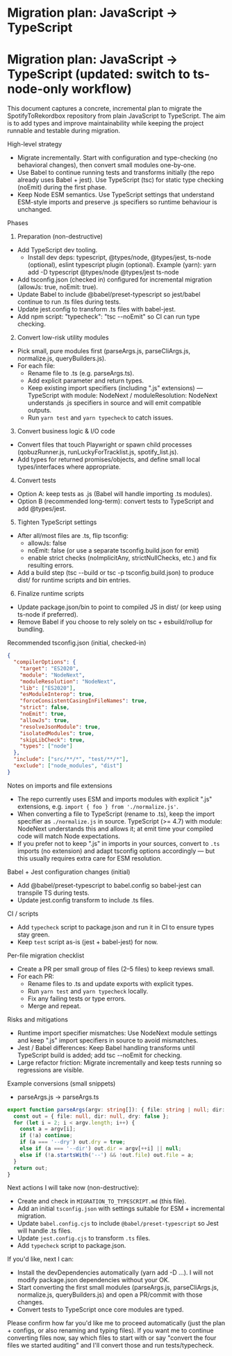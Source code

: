 # Migration plan: JavaScript -> TypeScript
# Migration plan: JavaScript -> TypeScript (updated: switch to ts-node-only workflow)



This document captures a concrete, incremental plan to migrate the SpotifyToRekordbox repository from plain JavaScript to TypeScript. The aim is to add types and improve maintainability while keeping the project runnable and testable during migration.

High-level strategy

- Migrate incrementally. Start with configuration and type-checking (no behavioral changes), then convert small modules one-by-one.
- Use Babel to continue running tests and transforms initially (the repo already uses Babel + jest). Use TypeScript (tsc) for static type checking (noEmit) during the first phase.
- Keep Node ESM semantics. Use TypeScript settings that understand ESM-style imports and preserve .js specifiers so runtime behaviour is unchanged.

Phases

1) Preparation (non-destructive)
  - Add TypeScript dev tooling.
    - Install dev deps: typescript, @types/node, @types/jest, ts-node (optional), eslint typescript plugin (optional).
      Example (yarn):
        yarn add -D typescript @types/node @types/jest ts-node
  - Add tsconfig.json (checked in) configured for incremental migration (allowJs: true, noEmit: true).
  - Update Babel to include @babel/preset-typescript so jest/babel continue to run .ts files during tests.
  - Update jest.config to transform .ts files with babel-jest.
  - Add npm script: "typecheck": "tsc --noEmit" so CI can run type checking.

2) Convert low-risk utility modules
  - Pick small, pure modules first (parseArgs.js, parseCliArgs.js, normalize.js, queryBuilders.js).
  - For each file:
    - Rename file to .ts (e.g. parseArgs.ts).
    - Add explicit parameter and return types.
    - Keep existing import specifiers (including ".js" extensions) — TypeScript with module: NodeNext / moduleResolution: NodeNext understands .js specifiers in source and will emit compatible outputs.
    - Run `yarn test` and `yarn typecheck` to catch issues.

3) Convert business logic & I/O code
  - Convert files that touch Playwright or spawn child processes (qobuzRunner.js, runLuckyForTracklist.js, spotify_list.js).
  - Add types for returned promises/objects, and define small local types/interfaces where appropriate.

4) Convert tests
  - Option A: keep tests as .js (Babel will handle importing .ts modules).
  - Option B (recommended long-term): convert tests to TypeScript and add @types/jest.

5) Tighten TypeScript settings
  - After all/most files are .ts, flip tsconfig:
    - allowJs: false
    - noEmit: false (or use a separate tsconfig.build.json for emit)
    - enable strict checks (noImplicitAny, strictNullChecks, etc.) and fix resulting errors.
  - Add a build step (tsc --build or tsc -p tsconfig.build.json) to produce dist/ for runtime scripts and bin entries.

6) Finalize runtime scripts
  - Update package.json/bin to point to compiled JS in dist/ (or keep using ts-node if preferred).
  - Remove Babel if you choose to rely solely on tsc + esbuild/rollup for bundling.

Recommended tsconfig.json (initial, checked-in)

```json
{
  "compilerOptions": {
    "target": "ES2020",
    "module": "NodeNext",
    "moduleResolution": "NodeNext",
    "lib": ["ES2020"],
    "esModuleInterop": true,
    "forceConsistentCasingInFileNames": true,
    "strict": false,
    "noEmit": true,
    "allowJs": true,
    "resolveJsonModule": true,
    "isolatedModules": true,
    "skipLibCheck": true,
    "types": ["node"]
  },
  "include": ["src/**/*", "test/**/*"],
  "exclude": ["node_modules", "dist"]
}
```

Notes on imports and file extensions

- The repo currently uses ESM and imports modules with explicit ".js" extensions, e.g. `import { foo } from './normalize.js'`.
- When converting a file to TypeScript (rename to .ts), keep the import specifier as `./normalize.js` in source. TypeScript (>= 4.7) with module: NodeNext understands this and allows it; at emit time your compiled code will match Node expectations.
- If you prefer not to keep ".js" in imports in your sources, convert to `.ts` imports (no extension) and adapt tsconfig options accordingly — but this usually requires extra care for ESM resolution.

Babel + Jest configuration changes (initial)

- Add @babel/preset-typescript to babel.config so babel-jest can transpile TS during tests.
- Update jest.config transform to include .ts files.

CI / scripts

- Add `typecheck` script to package.json and run it in CI to ensure types stay green.
- Keep `test` script as-is (jest + babel-jest) for now.

Per-file migration checklist

- Create a PR per small group of files (2–5 files) to keep reviews small.
- For each PR:
  - Rename files to .ts and update exports with explicit types.
  - Run `yarn test` and `yarn typecheck` locally.
  - Fix any failing tests or type errors.
  - Merge and repeat.

Risks and mitigations

- Runtime import specifier mismatches: Use NodeNext module settings and keep ".js" import specifiers in source to avoid mismatches.
- Jest / Babel differences: Keep Babel handling transforms until TypeScript build is added; add tsc --noEmit for checking.
- Large refactor friction: Migrate incrementally and keep tests running so regressions are visible.

Example conversions (small snippets)

- parseArgs.js → parseArgs.ts
```ts
export function parseArgs(argv: string[]): { file: string | null; dir: string | null; dry: boolean } {
  const out = { file: null, dir: null, dry: false };
  for (let i = 2; i < argv.length; i++) {
    const a = argv[i];
    if (!a) continue;
    if (a === '--dry') out.dry = true;
    else if (a === '--dir') out.dir = argv[++i] || null;
    else if (!a.startsWith('--') && !out.file) out.file = a;
  }
  return out;
}
```

Next actions I will take now (non-destructive):

- Create and check in `MIGRATION_TO_TYPESCRIPT.md` (this file).
- Add an initial `tsconfig.json` with settings suitable for ESM + incremental migration.
- Update `babel.config.cjs` to include `@babel/preset-typescript` so Jest will handle .ts files.
- Update `jest.config.cjs` to transform `.ts` files.
- Add `typecheck` script to package.json.

If you'd like, next I can:

- Install the devDependencies automatically (yarn add -D ...). I will not modify package.json dependencies without your OK.
- Start converting the first small modules (parseArgs.js, parseCliArgs.js, normalize.js, queryBuilders.js) and open a PR/commit with those changes.
- Convert tests to TypeScript once core modules are typed.

Please confirm how far you'd like me to proceed automatically (just the plan + configs, or also renaming and typing files). If you want me to continue converting files now, say which files to start with or say "convert the four files we started auditing" and I'll convert those and run tests/typecheck.
